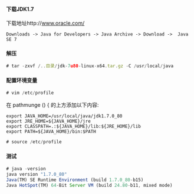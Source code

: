 #### 下载JDK1.7
下载地址http://www.oracle.com/
~~~
Downloads -> Java for Developers -> Java Archive -> Download ->  Java SE 7
~~~

#### 解压
~~~javascript
# tar -zxvf /..目录/jdk-7u80-linux-x64.tar.gz -C /usr/local/java
~~~

#### 配置环境变量
~~~javascript
# vim /etc/profile
~~~

在 pathmunge () { 的上方添加以下内容:
~~~
export JAVA_HOME=/usr/local/java/jdk1.7.0_80
export JRE_HOME=${JAVA_HOME}/jre
export CLASSPATH=.:${JAVA_HOME}/lib:${JRE_HOME}/lib
export PATH=${JAVA_HOME}/bin:$PATH
~~~

~~~javascript
# source /etc/profile
~~~

#### 测试
~~~javascript
# java -version
java version "1.7.0_80"
Java(TM) SE Runtime Environment (build 1.7.0_80-b15)
Java HotSpot(TM) 64-Bit Server VM (build 24.80-b11, mixed mode)
~~~